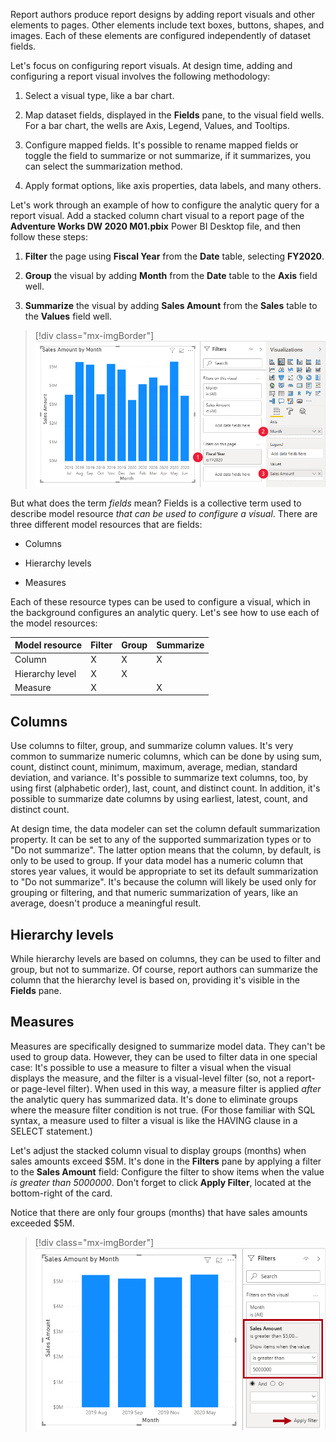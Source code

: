 Report authors produce report designs by adding report visuals and other elements to pages. Other elements include text boxes, buttons, shapes, and images. Each of these elements are configured independently of dataset fields.

Let's focus on configuring report visuals. At design time, adding and configuring a report visual involves the following methodology:

1.  Select a visual type, like a bar chart.

1.  Map dataset fields, displayed in the **Fields** pane, to the visual field wells. For a bar chart, the wells are Axis, Legend, Values, and Tooltips.

1.  Configure mapped fields. It's possible to rename mapped fields or toggle the field to summarize or not summarize, if it summarizes, you can select the summarization method.

1.  Apply format options, like axis properties, data labels, and many others.

Let's work through an example of how to configure the analytic query for a report visual. Add a stacked column chart visual to a report page of the **Adventure Works DW 2020 M01.pbix** Power BI Desktop file, and then follow these steps:

1.  **Filter** the page using **Fiscal Year** from the **Date** table, selecting **FY2020**.

1.  **Group** the visual by adding **Month** from the **Date** table to the **Axis** field well.

1.  **Summarize** the visual by adding **Sales Amount** from the **Sales** table to the **Values** field well.

> [!div class="mx-imgBorder"]
> [![An image shows the configuration of the stacked column chart, using the instructions provided above.](../media/dax-analytic-query-1-ssm.png)](../media/dax-analytic-query-1-ssm.png#lightbox)

But what does the term *fields* mean? Fields is a collective term used to describe model resource *that can be used to configure a visual*. There are three different model resources that are fields:

-   Columns

-   Hierarchy levels

-   Measures

Each of these resource types can be used to configure a visual, which in the background configures an analytic query. Let's see how to use each of the model resources:

|     Model resource     |     Filter    |     Group    |     Summarize    |
|------------------------|---------------|--------------|------------------|
|     Column             |     X         |     X        |     X            |
|     Hierarchy level    |     X         |     X        |                  |
|     Measure            |     X         |              |     X            |

## Columns

Use columns to filter, group, and summarize column values. It's very common to summarize numeric columns, which can be done by using sum, count, distinct count, minimum, maximum, average, median, standard deviation, and variance. It's possible to summarize text columns, too, by using first (alphabetic order), last, count, and distinct count. In addition, it's possible to summarize date columns by using earliest, latest, count, and distinct count.

At design time, the data modeler can set the column default summarization property. It can be set to any of the supported summarization types or to "Do not summarize". The latter option means that the column, by default, is only to be used to group. If your data model has a numeric column that stores year values, it would be appropriate to set its default summarization to "Do not summarize". It's because the column will likely be used only for grouping or filtering, and that numeric summarization of years, like an average, doesn't produce a meaningful result.

## Hierarchy levels

While hierarchy levels are based on columns, they can be used to filter and group, but not to summarize. Of course, report authors can summarize the column that the hierarchy level is based on, providing it's visible in the **Fields** pane.

## Measures

Measures are specifically designed to summarize model data. They can't be used to group data. However, they can be used to filter data in one special case: It's possible to use a measure to filter a visual when the visual displays the measure, and the filter is a visual-level filter (so, not a report- or page-level filter). When used in this way, a measure filter is applied *after* the analytic query has summarized data. It's done to eliminate groups where the measure filter condition is not true. (For those familiar with SQL syntax, a measure used to filter a visual is like the HAVING clause in a SELECT statement.)

Let's adjust the stacked column visual to display groups (months) when sales amounts exceed $5M. It's done in the **Filters** pane by applying a filter to the **Sales Amount** field: Configure the filter to show items when the value *is greater than 5000000*. Don't forget to click **Apply Filter**, located at the bottom-right of the card.

Notice that there are only four groups (months) that have sales amounts exceeded $5M.

> [!div class="mx-imgBorder"]
> [![An image shows the result of the measure filter on the stacked column chart visual. It shows that only four months have sales amounts exceeding $5M.](../media/dax-analytic-query-2-ssm.png)](../media/dax-analytic-query-2-ssm.png#lightbox)